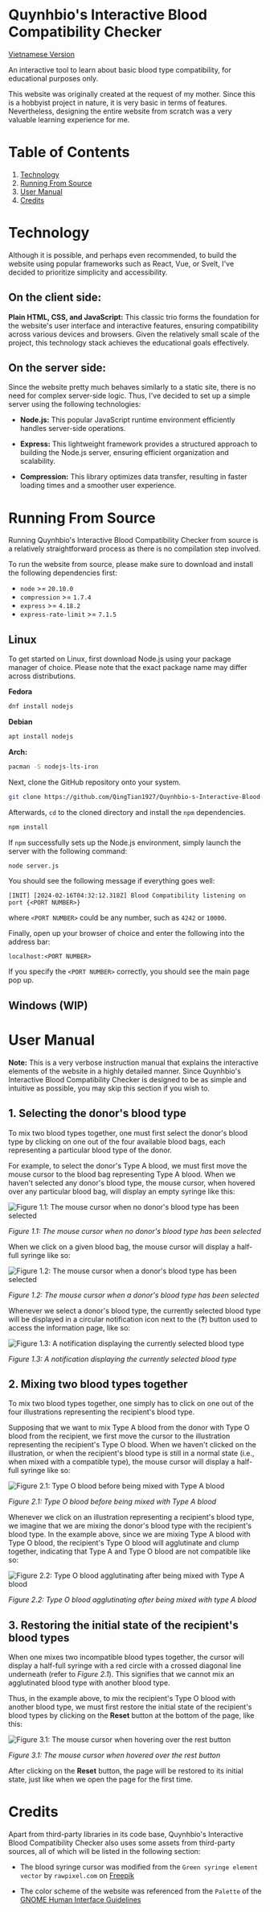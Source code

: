 Quynhbio's Interactive Blood Compatibility Checker
==================================================

[Vietnamese Version](docs/README_VI.md)

An interactive tool to learn about basic blood type compatibility, for educational purposes only.

This website was originally created at the request of my mother. Since this is a hobbyist project in nature, it is very basic in terms of features. Nevertheless, designing the entire website from scratch was a very valuable learning experience for me.

# Table of Contents
1. [Technology](#technology)
1. [Running From Source](#running-from-source)
1. [User Manual](#user-manual)
1. [Credits](#credits)

# Technology
Although it is possible, and perhaps even recommended, to build the website using popular frameworks such as React, Vue, or Svelt, I've decided to prioritize simplicity and accessibility.

## On the client side:
**Plain HTML, CSS, and JavaScript:** This classic trio forms the foundation for the website's user interface and interactive features, ensuring compatibility across various devices and browsers. Given the relatively small scale of the project, this technology stack achieves the educational goals effectively.

## On the server side:
Since the website pretty much behaves similarly to a static site, there is no need for complex server-side logic. Thus, I've decided to set up a simple server using the following technologies:

* **Node.js:** This popular JavaScript runtime environment efficiently handles server-side operations.

* **Express:** This lightweight framework provides a structured approach to building the Node.js server, ensuring efficient organization and scalability.

* **Compression:** This library optimizes data transfer, resulting in faster loading times and a smoother user experience.

# Running From Source
Running Quynhbio's Interactive Blood Compatibility Checker from source is a relatively straightforward process as there is no compilation step involved.

To run the website from source, please make sure to download and install the following dependencies first:

* `node` >= `20.10.0`
* `compression` >= `1.7.4`
* `express` >= `4.18.2`
* `express-rate-limit` >= `7.1.5`

## Linux
To get started on Linux, first download Node.js using your package manager of choice. Please note that the exact package name may differ across distributions.

**Fedora**
``` sh
dnf install nodejs
```

**Debian**
``` sh
apt install nodejs
```

**Arch:**
``` sh
pacman -S nodejs-lts-iron
```

Next, clone the GitHub repository onto your system.
``` sh
git clone https://github.com/QingTian1927/Quynhbio-s-Interactive-Blood-Compatibility-Checker
```

Afterwards, `cd` to the cloned directory and install the `npm` dependencies.
``` sh
npm install
```

If `npm` successfully sets up the Node.js environment, simply launch the server with the following command:
``` sh
node server.js
```

You should see the following message if everything goes well:
```
[INIT] [2024-02-16T04:32:12.318Z] Blood Compatibility listening on port {<PORT NUMBER>}
```

where `<PORT NUMBER>` could be any number, such as `4242` or `10000`.

Finally, open up your browser of choice and enter the following into the address bar:
```
localhost:<PORT NUMBER>
```

If you specify the `<PORT NUMBER>` correctly, you should see the main page pop up.

## Windows (WIP)

# User Manual
**Note:** This is a very verbose instruction manual that explains the interactive elements of the website in a highly detailed manner. Since Quynhbio's Interactive Blood Compatibility Checker is designed to be as simple and intuitive as possible, you may skip this section if you wish to.

## 1. Selecting the donor's blood type
To mix two blood types together, one must first select the donor's blood type by clicking on one out of the four available blood bags, each representing a particular blood type of the donor.

For example, to select the donor's Type A blood, we must first move the mouse cursor to the blood bag representing Type A blood. When we haven't selected any donor's blood type, the mouse cursor, when hovered over any particular blood bag, will display an empty syringe like this:

![Figure 1.1: The mouse cursor when no donor's blood type has been selected](public/assets/images/Manual/vi/Manual_SelectBloodBag_1.png)

_Figure 1.1: The mouse cursor when no donor's blood type has been selected_

When we click on a given blood bag, the mouse cursor will display a half-full syringe like so:

![Figure 1.2: The mouse cursor when a donor's blood type has been selected](public/assets/images/Manual/vi/Manual_SelectBloodBag_2.png)

_Figure 1.2: The mouse cursor when a donor's blood type has been selected_

Whenever we select a donor's blood type, the currently selected blood type will be displayed in a circular notification icon next to the (**?**) button used to access the information page, like so:

![Figure 1.3: A notification displaying the currently selected blood type](public/assets/images/Manual/vi/Manual_BloodTypeNotification.png)

_Figure 1.3: A notification displaying the currently selected blood type_

## 2. Mixing two blood types together
To mix two blood types together, one simply has to click on one out of the four illustrations representing the recipient's blood type.

Supposing that we want to mix Type A blood from the donor with Type O blood from the recipient, we first move the cursor to the illustration representing the recipient's Type O blood. When we haven't clicked on the illustration, or when the recipient's blood type is still in a normal state (i.e., when mixed with a compatible type), the mouse cursor will display a half-full syringe like so:

![Figure 2.1: Type O blood before being mixed with Type A blood](public/assets/images/Manual/vi/Manual_MixBlood_1.png)

_Figure 2.1: Type O blood before being mixed with Type A blood_

Whenever we click on an illustration representing a recipient's blood type, we imagine that we are mixing the donor's blood type with the recipient's blood type. In the example above, since we are mixing Type A blood with Type O blood, the recipient's Type O blood will agglutinate and clump together, indicating that Type A and Type O blood are not compatible like so:

![Figure 2.2: Type O blood agglutinating after being mixed with Type A blood](public/assets/images/Manual/vi/Manual_MixBlood_2.png)

_Figure 2.2: Type O blood agglutinating after being mixed with type A blood_

## 3. Restoring the initial state of the recipient's blood types
When one mixes two incompatible blood types together, the cursor will display a half-full syringe with a red circle with a crossed diagonal line underneath (refer to _Figure 2.1_). This signifies that we cannot mix an agglutinated blood type with another blood type.

Thus, in the example above, to mix the recipient's Type O blood with another blood type, we must first restore the initial state of the recipient's blood types by clicking on the **Reset** button at the bottom of the page, like this:

![Figure 3.1: The mouse cursor when hovering over the rest button](public/assets/images/Manual/vi/Manual_ResetButton.png)

_Figure 3.1: The mouse cursor when hovered over the rest button_

After clicking on the **Reset** button, the page will be restored to its initial state, just like when we open the page for the first time.

# Credits
Apart from third-party libraries in its code base, Quynhbio's Interactive Blood Compatibility Checker also uses some assets from third-party sources, all of which will be listed in the following section:

* The blood syringe cursor was modified from the `Green syringe element vector` by `rawpixel.com` on [Freepik](https://www.freepik.com/free-vector/green-syringe-element-vector_18722102.htm#query=Green%20syringe%20element%20vector&position=10&from_view=search&track=ais&uuid=f56c1b4a-9ccd-4f33-9e3a-6b5c1ace3d64)

* The color scheme of the website was referenced from the `Palette` of the [GNOME Human Interface Guidelines](https://developer.gnome.org/hig/reference/palette.html)